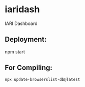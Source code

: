 # iaridash
IARI Dashboard

## Deployment:

npm start


## For Compiling:
```
npx update-browserslist-db@latest
```
